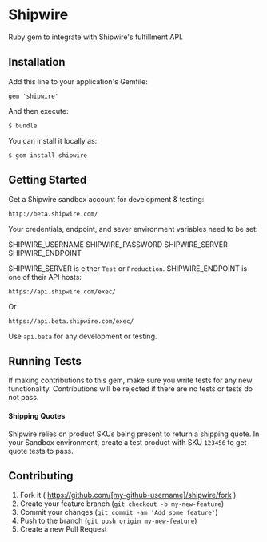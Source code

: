 Shipwire
========

Ruby gem to integrate with Shipwire's fulfillment API.

## Installation

Add this line to your application's Gemfile:

  `gem 'shipwire'`

And then execute:

  `$ bundle`

You can install it locally as:

  `$ gem install shipwire`

## Getting Started

Get a Shipwire sandbox account for development & testing:

  `http://beta.shipwire.com/`

Your credentials, endpoint, and sever environment variables need to be set:

  SHIPWIRE_USERNAME
  SHIPWIRE_PASSWORD
  SHIPWIRE_SERVER
  SHIPWIRE_ENDPOINT

SHIPWIRE_SERVER is either `Test` or `Production`.  SHIPWIRE_ENDPOINT is one of their API hosts:

  `https://api.shipwire.com/exec/`

Or

  `https://api.beta.shipwire.com/exec/`

Use `api.beta` for any development or testing.

## Running Tests

If making contributions to this gem, make sure you write tests for any new functionality.  Contributions will be rejected if there are no tests or tests do not pass.

#### Shipping Quotes

Shipwire relies on product SKUs being present to return a shipping quote.  In your Sandbox environment, create a test product with SKU `123456` to get quote tests to pass.

## Contributing

1. Fork it ( https://github.com/[my-github-username]/shipwire/fork )
2. Create your feature branch (`git checkout -b my-new-feature`)
3. Commit your changes (`git commit -am 'Add some feature'`)
4. Push to the branch (`git push origin my-new-feature`)
5. Create a new Pull Request
